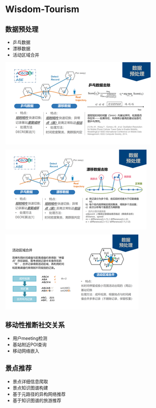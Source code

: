 # Wisdom-Tourism

## 数据预处理

* 乒乓数据
* 漂移数据
* 活动区域合并

![乒乓数据处理](https://github.com/FengYue95/Wisdom-Tourism/blob/master/img/1.png)

![漂移数据处理](https://github.com/FengYue95/Wisdom-Tourism/blob/master/img/2.png)

![活动区域合并](https://github.com/FengYue95/Wisdom-Tourism/blob/master/img/3.png)

## 移动性推断社交关系

* 用户meeting检测
* 基站附近POI查询
* 移动网络嵌入

## 景点推荐

* 景点详细信息爬取
* 景点知识图谱构建
* 基于元路径的异构网络推荐
* 基于知识图谱的旅游推荐
